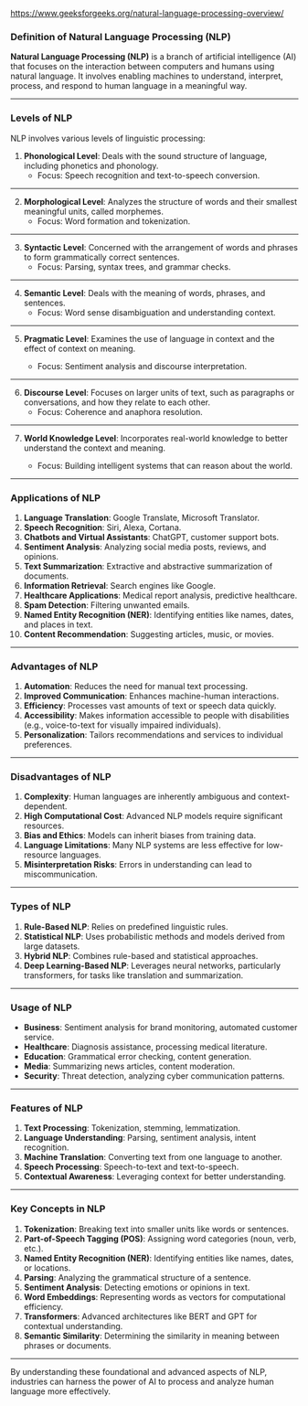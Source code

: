 
https://www.geeksforgeeks.org/natural-language-processing-overview/

### Definition of Natural Language Processing (NLP)

**Natural Language Processing (NLP)** is a branch of artificial intelligence (AI) that focuses on the interaction between computers and humans using natural language. It involves enabling machines to understand, interpret, process, and respond to human language in a meaningful way.

---

### Levels of NLP

NLP involves various levels of linguistic processing:

1. **Phonological Level**: Deals with the sound structure of language, including phonetics and phonology.
    - Focus: Speech recognition and text-to-speech conversion.

---

2. **Morphological Level**: Analyzes the structure of words and their smallest meaningful units, called morphemes.
    - Focus: Word formation and tokenization.

---

3. **Syntactic Level**: Concerned with the arrangement of words and phrases to form grammatically correct sentences.
    - Focus: Parsing, syntax trees, and grammar checks.

---
4. **Semantic Level**: Deals with the meaning of words, phrases, and sentences.    
    - Focus: Word sense disambiguation and understanding context.
---
5. **Pragmatic Level**: Examines the use of language in context and the effect of context on meaning.

    - Focus: Sentiment analysis and discourse interpretation.
---
6. **Discourse Level**: Focuses on larger units of text, such as paragraphs or conversations, and how they relate to each other.    
    - Focus: Coherence and anaphora resolution.

---
7. **World Knowledge Level**: Incorporates real-world knowledge to better understand the context and meaning.
    
    - Focus: Building intelligent systems that can reason about the world.

---

### Applications of NLP

1. **Language Translation**: Google Translate, Microsoft Translator.
2. **Speech Recognition**: Siri, Alexa, Cortana.
3. **Chatbots and Virtual Assistants**: ChatGPT, customer support bots.
4. **Sentiment Analysis**: Analyzing social media posts, reviews, and opinions.
5. **Text Summarization**: Extractive and abstractive summarization of documents.
6. **Information Retrieval**: Search engines like Google.
7. **Healthcare Applications**: Medical report analysis, predictive healthcare.
8. **Spam Detection**: Filtering unwanted emails.
9. **Named Entity Recognition (NER)**: Identifying entities like names, dates, and places in text.
10. **Content Recommendation**: Suggesting articles, music, or movies.

---

### Advantages of NLP

1. **Automation**: Reduces the need for manual text processing.
2. **Improved Communication**: Enhances machine-human interactions.
3. **Efficiency**: Processes vast amounts of text or speech data quickly.
4. **Accessibility**: Makes information accessible to people with disabilities (e.g., voice-to-text for visually impaired individuals).
5. **Personalization**: Tailors recommendations and services to individual preferences.

---

### Disadvantages of NLP

1. **Complexity**: Human languages are inherently ambiguous and context-dependent.
2. **High Computational Cost**: Advanced NLP models require significant resources.
3. **Bias and Ethics**: Models can inherit biases from training data.
4. **Language Limitations**: Many NLP systems are less effective for low-resource languages.
5. **Misinterpretation Risks**: Errors in understanding can lead to miscommunication.

---

### Types of NLP

1. **Rule-Based NLP**: Relies on predefined linguistic rules.
2. **Statistical NLP**: Uses probabilistic methods and models derived from large datasets.
3. **Hybrid NLP**: Combines rule-based and statistical approaches.
4. **Deep Learning-Based NLP**: Leverages neural networks, particularly transformers, for tasks like translation and summarization.

---

### Usage of NLP

- **Business**: Sentiment analysis for brand monitoring, automated customer service.
- **Healthcare**: Diagnosis assistance, processing medical literature.
- **Education**: Grammatical error checking, content generation.
- **Media**: Summarizing news articles, content moderation.
- **Security**: Threat detection, analyzing cyber communication patterns.

---

### Features of NLP

1. **Text Processing**: Tokenization, stemming, lemmatization.
2. **Language Understanding**: Parsing, sentiment analysis, intent recognition.
3. **Machine Translation**: Converting text from one language to another.
4. **Speech Processing**: Speech-to-text and text-to-speech.
5. **Contextual Awareness**: Leveraging context for better understanding.

---

### Key Concepts in NLP

1. **Tokenization**: Breaking text into smaller units like words or sentences.
2. **Part-of-Speech Tagging (POS)**: Assigning word categories (noun, verb, etc.).
3. **Named Entity Recognition (NER)**: Identifying entities like names, dates, or locations.
4. **Parsing**: Analyzing the grammatical structure of a sentence.
5. **Sentiment Analysis**: Detecting emotions or opinions in text.
6. **Word Embeddings**: Representing words as vectors for computational efficiency.
7. **Transformers**: Advanced architectures like BERT and GPT for contextual understanding.
8. **Semantic Similarity**: Determining the similarity in meaning between phrases or documents.

---

By understanding these foundational and advanced aspects of NLP, industries can harness the power of AI to process and analyze human language more effectively.